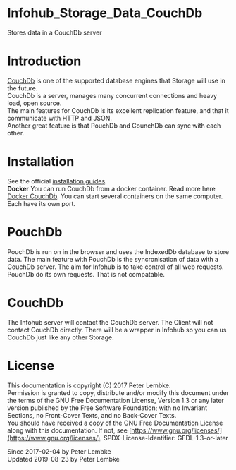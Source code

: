 # Infohub_Storage_Data_CouchDb
Stores data in a CouchDb server  

# Introduction
[CouchDb](http://couchdb.apache.org/) is one of the supported database engines that Storage will use in the future.  
CouchDb is a server, manages many concurrent connections and heavy load, open source.  
The main features for CouchDb is its excellent replication feature, and that it communicate with HTTP and JSON.  
Another great feature is that PouchDb and CounchDb can sync with each other.  

# Installation
See the official [installation guides](https://wiki.apache.org/couchdb/Installation).  
__Docker__ You can run CouchDb from a docker container. Read more here <a href="https://hub.docker.com/_/couchdb/" target="_blank">Docker CouchDb</a>. You can start several containers on the same computer. Each have its own port.  

# PouchDb
PouchDb is run on in the browser and uses the IndexedDb database to store data.
The main feature with PouchDb is the syncronisation of data with a CouchDb server.
The aim for Infohub is to take control of all web requests. PouchDb do its own requests. That is not compatable.

# CouchDb
The Infohub server will contact the CouchDb server. The Client will not contact CouchDb directly.
There will be a wrapper in Infohub so you can us CouchDb just like any other Storage.

# License
This documentation is copyright (C) 2017 Peter Lembke.  
Permission is granted to copy, distribute and/or modify this document under the terms of the GNU Free Documentation License, Version 1.3 or any later version published by the Free Software Foundation; with no Invariant Sections, no Front-Cover Texts, and no Back-Cover Texts.  
You should have received a copy of the GNU Free Documentation License along with this documentation. If not, see [https://www.gnu.org/licenses/](https://www.gnu.org/licenses/).  SPDX-License-Identifier: GFDL-1.3-or-later  

Since 2017-02-04 by Peter Lembke  
Updated 2019-08-23 by Peter Lembke  
